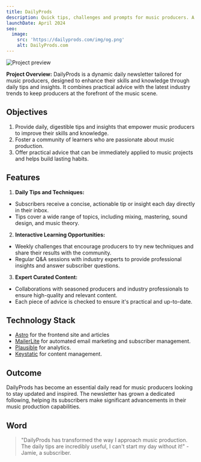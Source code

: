 ```yaml
---
title: DailyProds
description: Quick tips, challenges and prompts for music producers. A article to help you elevate your skills and build your habits with insights into all aspects of music creation. Delivered by email and rss.
launchDate: April 2024
seo:
  image:
    src: 'https://dailyprods.com/img/og.png'
    alt: DailyProds.com
---
```


![Project preview](https://dailyprods.com/img/og.png)

**Project Overview:**
DailyProds is a dynamic daily newsletter tailored for music producers, designed to enhance their skills and knowledge through daily tips and insights. It combines practical advice with the latest industry trends to keep producers at the forefront of the music scene.

## Objectives

1. Provide daily, digestible tips and insights that empower music producers to improve their skills and knowledge.
2. Foster a community of learners who are passionate about music production.
3. Offer practical advice that can be immediately applied to music projects and helps build lasting habits.

## Features

1. **Daily Tips and Techniques:**

- Subscribers receive a concise, actionable tip or insight each day directly in their inbox.
- Tips cover a wide range of topics, including mixing, mastering, sound design, and music theory.

2. **Interactive Learning Opportunities:**

- Weekly challenges that encourage producers to try new techniques and share their results with the community.
- Regular Q&A sessions with industry experts to provide professional insights and answer subscriber questions.

3. **Expert Curated Content:**

- Collaborations with seasoned producers and industry professionals to ensure high-quality and relevant content.
- Each piece of advice is checked to ensure it's practical and up-to-date.

## Technology Stack

- [Astro](https://astro.build/) for the frontend site and articles
- [MailerLite](https://www.mailerlite.com/) for automated email marketing and subscriber management.
- [Plausible](https://plausible.io/) for analytics.
- [Keystatic](https://keystatic.com/) for content management.

## Outcome

DailyProds has become an essential daily read for music producers looking to stay updated and inspired. The newsletter has grown a dedicated following, helping its subscribers make significant advancements in their music production capabilities.

## Word

> "DailyProds has transformed the way I approach music production. The daily tips are incredibly useful, I can't start my day without it!" - Jamie, a subscriber.
